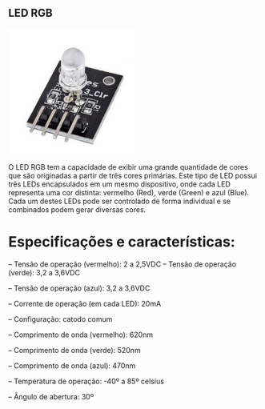 ## LED RGB

<p><img src="img/1.png" alt="" width="50%" /></p>

O LED RGB tem a capacidade de exibir uma grande quantidade de cores que são originadas a partir de três cores primárias. Este tipo de LED possui três LEDs encapsulados em um mesmo dispositivo, onde cada LED representa uma cor distinta: vermelho (Red), verde (Green) e azul (Blue).  Cada um destes LEDs pode ser controlado de forma individual e se combinados podem gerar diversas cores.

# Especificações e características:

– Tensão de operação (vermelho): 2 a 2,5VDC
– Tensão de operação (verde): 3,2 a 3,6VDC

– Tensão de operação (azul): 3,2 a 3,6VDC

– Corrente de operação (em cada LED): 20mA

– Configuração: catodo comum

– Comprimento de onda (vermelho): 620nm

– Comprimento de onda (verde): 520nm

– Comprimento de onda (azul): 470nm

– Temperatura de operação: -40º a 85º celsius

– Ângulo de abertura: 30º
